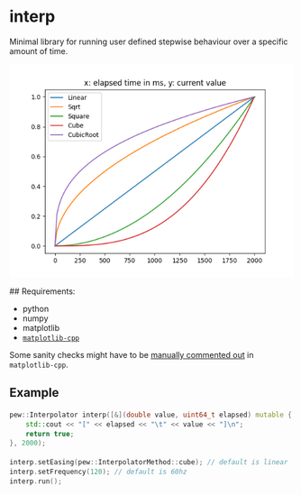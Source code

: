 # interp

Minimal library for running user defined stepwise behaviour over a specific amount of time.

<img src="https://github.com/eschmar/interp/raw/master/img/plot.png" alt="Methods" style="max-width:100%;">

## Requirements:
* python
* numpy
* matplotlib
* [`matplotlib-cpp`](https://github.com/lava/matplotlib-cpp)

Some sanity checks might have to be [manually commented out](https://github.com/lava/matplotlib-cpp/blob/70d508fcb7febc66535ba923eac1b1a4e571e4d1/matplotlibcpp.h#L337) in `matplotlib-cpp`.

## Example

```cpp
pew::Interpolator interp([&](double value, uint64_t elapsed) mutable {
    std::cout << "[" << elapsed << "\t" << value << "]\n";
    return true;
}, 2000);

interp.setEasing(pew::InterpolatorMethod::cube); // default is linear
interp.setFrequency(120); // default is 60hz
interp.run();
```
